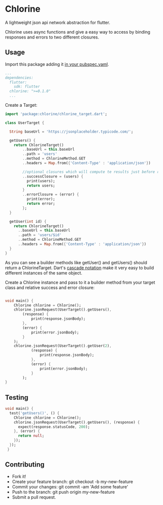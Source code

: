 # Chlorine

A lightweight json api network abstraction for flutter.

Chlorine uses async functions and give a easy way to access
by binding responses and errors to two different closures.

## Usage
Import this package adding it [in your pubspec.yaml](https://flutter.io/docs/development/packages-and-plugins/using-packages#using-packages).

```yaml
...
dependencies:
  flutter:
    sdk: flutter
  chlorine: ">=0.1.0"
  ...
```

Create a Target:
```dart
import 'package:chlorine/chlorine_target.dart';

class UserTarget {

  String baseUrl = 'https://jsonplaceholder.typicode.com/';

  getUsers() {
    return ChlorineTarget()
        ..baseUrl = this.baseUrl
        ..path = 'users'
        ..method = ChlorineMethod.GET
        ..headers = Map.from({'Content-Type' : 'application/json'})

        //optional closures which will compute te results just before returning the response
        ..successClosure = (users) {
          print(users);
          return users;
        }
        ..errorClosure = (error) {
          print(error);
          return error;
        };
  }

  getUser(int id) {
    return ChlorineTarget()
      ..baseUrl = this.baseUrl
      ..path = 'users/$id'
      ..method = ChlorineMethod.GET
      ..headers = Map.from({'Content-Type' : 'application/json'})
  }
}
```

As you can see a builder methods like getUser() and getUsers() should return a ChlorineTarget.
Dart's [cascade notation](https://www.dartlang.org/guides/language/language-tour#cascade-notation-) make it very easy
to build different instances of the same object.

Create a Chlorine instance and pass to it a builder method from
your target class and relative success and error closure:

```dart

void main() {
    Chlorine chlorine = Chlorine();
    chlorine.jsonRequest(UserTarget().getUsers(),
        (response) {
            print(response.jsonBody);
        },
        (error) {
            print(error.jsonBody);
        }
    );
    chlorine.jsonRequest(UserTarget().getUser(2),
            (response) {
                print(response.jsonBody);
            },
            (error) {
                print(error.jsonBody);
            }
        );
}
```
## Testing
```dart
void main() {
  test('getUsers()', () {
    Chlorine chlorine = Chlorine();
    chlorine.jsonRequest(UserTarget().getUsers(), (response) {
      expect(response.statusCode, 200);
    }, (error) {
      return null;
    });
  });
 }
```

## Contributing
* Fork it!
* Create your feature branch: git checkout -b my-new-feature
* Commit your changes: git commit -am 'Add some feature'
* Push to the branch: git push origin my-new-feature
* Submit a pull request.
